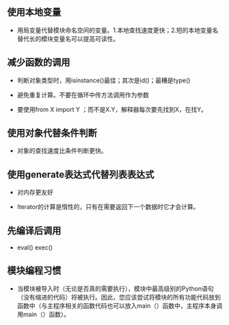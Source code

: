 ## 使用本地变量

- 用局变量代替模块命名空间的变量。1.本地查找速度更快；2.短的本地变量名替代长的模块变量名可以提高可读性。



## 减少函数的调用

- 判断对象类型时，用isinstance()最佳；其次是id()；最糟是type()

- 避免重复计算。不要在循环中传方法调用作为参数

- 要使用from X import Y ；而不是X.Y，解释器每次要先找到X，在找Y。



## 使用对象代替条件判断

- 对象的查找速度比条件判断更快。



## 使用generate表达式代替列表表达式

- 对内存更友好

- Iterator的计算是惰性的，只有在需要返回下一个数据时它才会计算。



## 先编译后调用

- eval()  exec() 




## 模块编程习惯

- 当模块被导入时（无论是否真的需要执行），模块中最高级别的Python语句（没有缩进的代码）将被执行。因此，您应该尝试将模块的所有功能代码放到函数中（与主程序相关的函数代码也可以放入main（）函数中，主程序本身调用main（）函数）。


















